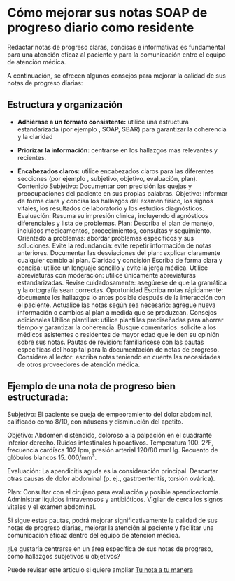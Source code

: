 # Cómo mejorar sus notas SOAP de progreso diario como residente

Redactar notas de progreso claras, concisas e informativas es fundamental para una atención eficaz al paciente y para la comunicación
entre el equipo de atención médica. 

A continuación, se ofrecen algunos consejos para mejorar la calidad de sus notas de progreso diarias:

## Estructura y organización

- **Adhiérase a un formato consistente:** utilice una estructura estandarizada (por ejemplo , SOAP, SBAR) para garantizar la coherencia y la claridad

- **Priorizar la información:** centrarse en los hallazgos más relevantes y recientes.

- **Encabezados claros:** utilice encabezados claros para las diferentes secciones (por ejemplo , subjetivo, objetivo, evaluación, plan).
Contenido
Subjetivo: Documentar con precisión las quejas y preocupaciones del paciente en sus propias palabras.
Objetivo: Informar de forma clara y concisa los hallazgos del examen físico, los signos vitales, los resultados de laboratorio y los estudios diagnósticos.
Evaluación: Resuma su impresión clínica, incluyendo diagnósticos diferenciales y lista de problemas.
Plan: Describa el plan de manejo, incluidos medicamentos, procedimientos, consultas y seguimiento.
Orientado a problemas: abordar problemas específicos y sus soluciones.
Evite la redundancia: evite repetir información de notas anteriores.
Documentar las desviaciones del plan: explicar claramente cualquier cambio al plan.
Claridad y concisión
Escriba de forma clara y concisa: utilice un lenguaje sencillo y evite la jerga médica.
Utilice abreviaturas con moderación: utilice únicamente abreviaturas estandarizadas.
Revise cuidadosamente: asegúrese de que la gramática y la ortografía sean correctas.
Oportunidad
Escriba notas rápidamente: documente los hallazgos lo antes posible después de la interacción con el paciente.
Actualice las notas según sea necesario: agregue nueva información o cambios al plan a medida que se produzcan.
Consejos adicionales
Utilice plantillas: utilice plantillas prediseñadas para ahorrar tiempo y garantizar la coherencia.
Busque comentarios: solicite a los médicos asistentes o residentes de mayor edad que le den su opinión sobre sus notas.
Pautas de revisión: familiarícese con las pautas específicas del hospital para la documentación de notas de progreso.
Considere al lector: escriba notas teniendo en cuenta las necesidades de otros proveedores de atención médica.

## Ejemplo de una nota de progreso bien estructurada:

Subjetivo: El paciente se queja de empeoramiento del dolor abdominal, calificado como 8/10, con náuseas y disminución del apetito.

Objetivo: Abdomen distendido, doloroso a la palpación en el cuadrante inferior derecho. Ruidos intestinales hipoactivos. Temperatura 100. 2°F, frecuencia cardíaca 102 lpm, presión arterial 120/80 mmHg. Recuento de glóbulos blancos 15. 000/mm³.

Evaluación: La apendicitis aguda es la consideración principal. Descartar otras causas de dolor abdominal (p. ej., gastroenteritis, torsión ovárica).

Plan: Consultar con el cirujano para evaluación y posible apendicectomía. Administrar líquidos intravenosos y antibióticos. Vigilar de cerca los signos vitales y el examen abdominal.

Si sigue estas pautas, podrá mejorar significativamente la calidad de sus notas de progreso diarias, mejorar la atención al paciente y facilitar una comunicación eficaz dentro del equipo de atención médica.

¿Le gustaría centrarse en un área específica de sus notas de progreso, como hallazgos subjetivos u objetivos?

Puede revisar este articulo si quiere ampliar [Tu nota a tu manera](https://academic.oup.com/pmj/article/99/1171/492/7192084?login=false#407685992)
